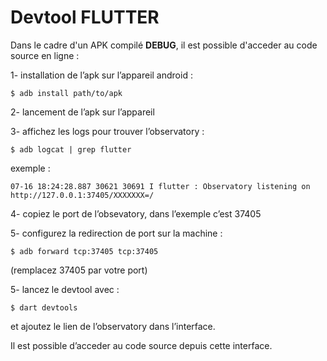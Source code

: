 # Devtool FLUTTER

Dans le cadre d'un APK compilé **DEBUG**, il est possible d'acceder au code source en ligne : 

1- installation de l’apk sur l’appareil android :

```shell
$ adb install path/to/apk
```

2- lancement de l’apk sur l’appareil

3- affichez les logs pour trouver l’observatory :
 
```shell
$ adb logcat | grep flutter
```

exemple :

    07-16 18:24:28.887 30621 30691 I flutter : Observatory listening on http://127.0.0.1:37405/XXXXXXX=/

4- copiez le port de l’obsevatory, dans l’exemple c’est 37405

5- configurez la redirection de port sur la machine :

```shell
$ adb forward tcp:37405 tcp:37405
```

(remplacez 37405 par votre port)

5- lancez le devtool avec :

```shell
$ dart devtools
```

et ajoutez le lien de l’observatory dans l’interface.

Il est possible d’acceder au code source depuis cette interface.